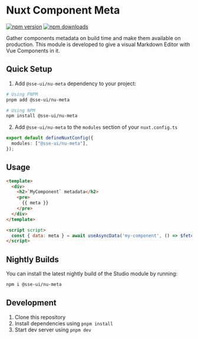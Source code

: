 # Nuxt Component Meta

[![npm version][npm-version-src]][npm-version-href]
[![npm downloads][npm-downloads-src]][npm-downloads-href]

Gather components metadata on build time and make them available on production. This module is developed to give a visual Markdown Editor with Vue Components in it.

## Quick Setup

1. Add `@sse-ui/nu-meta` dependency to your project:

```bash
# Using PNPM
pnpm add @sse-ui/nu-meta

# Using NPM
npm install @sse-ui/nu-meta
```

2. Add `@sse-ui/nu-meta` to the `modules` section of your `nuxt.config.ts`

```ts
export default defineNuxtConfig({
  modules: ["@sse-ui/nu-meta"],
});
```

## Usage

```html
<template>
  <div>
    <h2>`MyComponent` metadata</h2>
    <pre>
      {{ meta }}
    </pre>
  </div>
</template>

<script script>
  const { data: meta } = await useAsyncData('my-component', () => $fetch('/api/component-meta/my-component'))
</script>
```

## Nightly Builds

You can install the latest nightly build of the Studio module by running:

```bash
npm i @sse-ui/nu-meta
```

<!-- Badges -->

[npm-version-src]: https://img.shields.io/npm/v/@sse-ui/nu-meta/latest.svg?style=flat&colorA=002438&colorB=28CF8D
[npm-version-href]: https://npmjs.com/package/@sse-ui/nu-meta
[npm-downloads-src]: https://img.shields.io/npm/dt/@sse-ui/nu-meta.svg?style=flat&colorA=002438&colorB=28CF8D
[npm-downloads-href]: https://npmjs.com/package/@sse-ui/nu-meta

## Development

1. Clone this repository
2. Install dependencies using `pnpm install`
3. Start dev server using `pnpm dev`
